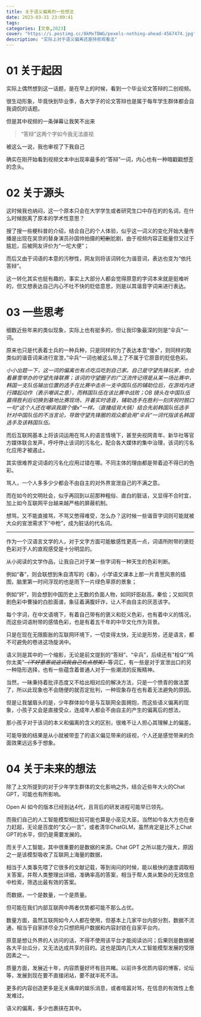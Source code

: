 ```yaml
---
title: 关于语义偏离的一些想法
date: 2023-03-31 23:09:41
tags: 
categories: [文章,2023]
cover: "https://i.postimg.cc/8kMxTBWG/pexels-nothing-ahead-4567474.jpg"
description: "实际上对于语义偏离还是持悲观看法"
---
```


# 01 关于起因

实际上偶然想到这一话题，是在早上的时候，看到一个毕业论文答辩的二创视频。

很生动形象，毕竟快到毕业季，各大学子的论文答辩也是属于每年学生群体都会自我调侃的话题。

但是其中视频的一条弹幕让我笑不出来

> “答辩”这两个字如今我无法直视

被这么一说，我也审视了下我自己

确实在刚开始看到视频文本中出现率最多的“答辩”一词，内心也有一种暗戳戳想歪的念头。

# 02 关于源头

这时候我也纳闷，这一个原本只会在大学学生或者研究生口中存在的的名词，在什么时候脱离了原本的学术性意思？

搜了搜一些梗科普的介绍，结合自己的个人体验，似乎这一词义的变化开始大量传播是出现在吴京的替身演员孙国帅拍摄的~~短剧~~尬剧，由于视频内容正能量但又过于尴尬，后被网友评价为“一坨大便”；

而后又由于词语的本意的污秽性，网友则将该词转化为谐音词，表达也变为“依托答辩”。

这一转化其实也挺有趣的，事实上大部分人都会觉得原意的字词本来就是挺难听的，但又想表达自己内心不吐不快的贬低意思，则是以其谐音字词来进行表达。

# 03 一些思考

细数近些年来的类似现象，实际上也有挺多的，但让我印象最深的则是“伞兵”一词。

原来也只是代表着士兵的一种兵种，只是同样的为了表达本意“傻x"，则同样的取类似的谐音词来进行宣泄，”伞兵“一词也被这么带上了不属于它原音的贬低色彩。

*小小出题一下，这一词的偏离也有点吃瓜吃到自己家。自己是守望先锋玩家，也会看暴雪举办的守望先锋联赛；该词的守望圈子的广泛流传记得是从某一场比赛中，韩国一支队伍输出位置的选手在比赛中击杀一支中国队伍的辅助位后，在游戏内进行蹲起动作（表示嘲讽之意），而韩国队伍在该比赛中战败；OB 镜头在中国队伍赢得胜利后切换到基地比赛现场，开着实时语音，辅助选手在胜利一刻庆祝时脱口一句“这个人还在嘲讽我跟个傻x”一样。（直播组背大锅）结合先前韩国队伍选手针对中国队伍的不当言论，导致守望先锋圈的观众都会用”伞兵“一词代指该名韩国选手及该韩国队伍。*

而后互联网基本上将该词运用在骂人的语言情境下，甚至央视网青年、新华社等官方媒体联合发声，呼吁停止该词的污名化，配合各大媒体的集中治理，该词的污名化应用才被遏止。

其实很难界定词语的污名化应用过错在哪。不同主体的理由都是带着迫不得已的色彩。

骂人，一个人多多少少都会不由自主的对外界宣泄自己的不满之意。

而在如今的文明社会，似乎再回到以前那种粗俗、直白的脏话，又显得不合时宜，加上如今互联网平台越来越严格的屏蔽机制。

想骂，又不能直接骂，不骂又憋得难受，怎么办？这时候一些谐音字词则可能就被大众的宣泄需求下“中枪”，成为脏话的代名词。

***

作为一个汉语言文学的人，对于文字方面可能敏感性更高一点，词语所附带的褒贬色彩对于人的直观感受是十分明显的。

从小阅读的文学作品，让我自己对于某一些字词有一种天生的色彩判断。

例如“春”，则会联想到朱自清写的《春》，小学语文课本上那一片青葱风景的插图，脑里第一时间浮现的也是雨下一片绿色草原的景象；

例如“奸”，则会想到中国历史上无数的负面人物，如同奸臣赵高，秦侩；又如同京剧色彩中曹操的白脸面谱，象征着满腹奸诈，让人不由自主的厌恶该字。

每个字词，在中文语境下，有着自己带有的褒义和贬义色彩，也有着中义的情况，而这些词语附带的感情色彩，也是有着五千年的中华文化作为背景。

只是在现在无限膨胀的互联网环境下，一切变得太快，无论是形势，还是语言，都不可避免的卷进这场旋涡中。

语义则是其中的一个缩影，无论是前文提到的“答辩”、“伞兵”，后续还有"栓Q"“鸡你太美”~~*（不好意思说这词我自己有点想笑）*~~等词汇，有一些是对于宣泄出口的另一种隐形选择，也有一些蕴含着普通人对于一些潮流的反叛精神。

当然，一昧秉持着批评态度又不给出相对应的解决方法，只是一个愤青的做法罢了，所以此现象也不会随便的就否定批判，一种现象存在也有着无法避免的原因。

但是让我皱眉头的是，少年群体如今是与互联网全面拥抱，而这些语义偏离的现象，小孩子又会是直接受众，连成年人都会不由自主的产生的偏离后的想法，

那小孩子对于该词的本义和偏离的含义的区别，很难不让人担心其理解上的偏差。

可能导致的结果是从小就被带歪了的语义偏见带来的歧视，个人还是感觉带来的负面效果远远多于想象。

# 04 关于未来的想法

除了上文所提到的对于少年学生群体的文化影响之外，结合近些年大火的Chat GPT，可能也有所影响。

Open AI 如今的版本已经到达4代，且背后的研发进程可能早已领先。

而我们自己的人工智能模型相比较可能也算是小巫见大巫，当然如今各大方也在奋力赶超，无论是百度的“文心一言”，或者清华ChatGLM，虽然肯定是比不上Chat GPT的水平，但仍是需要发展的。

而关于人工智能，其中很重要的是数据的来源。Chat GPT 之所以能力强大，原因之一是该模型吸收了互联网上海量的数据，

相当于人类事先喂了它很多的文献记载，等到询问的时候，能以极快的速度调取相关答案，并帮人类整理出详细，准确率高的答案，相当于帮人类从繁杂的无效信息中检索，筛选出最有效的答案。

而数据，一个是数量，一个是质量。

但可能在我们内部互联网中两者优势都可能不那么占优。

数量方面，虽然互联网如今人人都在使用，但基本上几家平台内部分割，数据不流通，相当于自家拼尽全力只想把用户数据和内容封锁在自家平台内，

原意是想让外界的人访问的话，不得不使用该平台才能阅读访问；后果则是数据被各大平台瓜分，又无法达成共享的目的。这也是国内几大人工智能模型发展的受限因素之一。

质量方面，发展近十年，内容质量好坏有目共睹。以前许多优质内容的博客，论坛等，发展到现在要不直接闭站，要不就半死不活。

更多的内容创造更多是无关痛痒的娱乐消息，或者喧嚣对骂，在信息的有效性上愈发难过。

语义的偏离，多少也裹挟在其中。